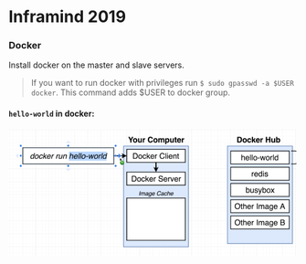 # Inframind 2019
### Docker

Install docker on the master and slave servers.

> If you want to run docker with privileges run `$ sudo gpasswd -a $USER docker`. This command adds $USER to docker group.

#### `hello-world` in docker:

![docker](https://github.com/ariG23498/inframind/blob/master/assets/docker.png)
